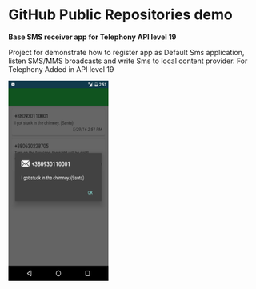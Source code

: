 # GitHub Public Repositories demo

<p><b>Base SMS receiver app for Telephony API level 19</b></p>
Project for demonstrate how to register app as Default Sms application, listen SMS/MMS broadcasts and write Sms to local content provider. For Telephony Added in API level 19

<p><img src="https://raw.githubusercontent.com/Flinbor/Sms-receiver/master/screenshot/Screenshot_20160529-145142.png" alt="screen" width="200" height="400"></p>
